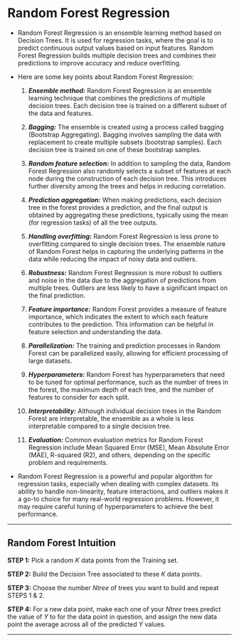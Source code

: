 # Random Forest Regression

* Random Forest Regression is an ensemble learning method based on Decision Trees. It is used for regression tasks, where the goal is to predict continuous output values based on input features. Random Forest Regression builds multiple decision trees and combines their predictions to improve accuracy and reduce overfitting.

* Here are some key points about Random Forest Regression:
    1. <b><i>Ensemble method:</b></i> Random Forest Regression is an ensemble learning technique that combines the predictions of multiple decision trees. Each decision tree is trained on a different subset of the data and features.

    2. <b><i>Bagging:</b></i> The ensemble is created using a process called bagging (Bootstrap Aggregating). Bagging involves sampling the data with replacement to create multiple subsets (bootstrap samples). Each decision tree is trained on one of these bootstrap samples.

    3. <b><i>Random feature selection:</b></i> In addition to sampling the data, Random Forest Regression also randomly selects a subset of features at each node during the construction of each decision tree. This introduces further diversity among the trees and helps in reducing correlation.

    4. <b><i>Prediction aggregation:</b></i> When making predictions, each decision tree in the forest provides a prediction, and the final output is obtained by aggregating these predictions, typically using the mean (for regression tasks) of all the tree outputs.

    5. <b><i>Handling overfitting:</b></i> Random Forest Regression is less prone to overfitting compared to single decision trees. The ensemble nature of Random Forest helps in capturing the underlying patterns in the data while reducing the impact of noisy data and outliers.

    6. <b><i>Robustness:</b></i> Random Forest Regression is more robust to outliers and noise in the data due to the aggregation of predictions from multiple trees. Outliers are less likely to have a significant impact on the final prediction.

    7. <b><i>Feature importance:</b></i> Random Forest provides a measure of feature importance, which indicates the extent to which each feature contributes to the prediction. This information can be helpful in feature selection and understanding the data.

    8. <b><i>Parallelization:</b></i> The training and prediction processes in Random Forest can be parallelized easily, allowing for efficient processing of large datasets.

    9. <b><i>Hyperparameters:</b></i> Random Forest has hyperparameters that need to be tuned for optimal performance, such as the number of trees in the forest, the maximum depth of each tree, and the number of features to consider for each split.

    10. <b><i>Interpretability:</b></i> Although individual decision trees in the Random Forest are interpretable, the ensemble as a whole is less interpretable compared to a single decision tree.

    11. <b><i>Evaluation:</b></i> Common evaluation metrics for Random Forest Regression include Mean Squared Error (MSE), Mean Absolute Error (MAE), R-squared (R2), and others, depending on the specific problem and requirements.

* Random Forest Regression is a powerful and popular algorithm for regression tasks, especially when dealing with complex datasets. Its ability to handle non-linearity, feature interactions, and outliers makes it a go-to choice for many real-world regression problems. However, it may require careful tuning of hyperparameters to achieve the best performance.
<hr>

## Random Forest Intuition

**STEP 1:** Pick a random *K* data points from the Training set.

**STEP 2:** Build the Decision Tree associated to these *K* data points.

**STEP 3:** Choose the number *Ntree* of trees you want to build and repeat STEPS 1 & 2.

**STEP 4:** For a new data point, make each one of your *Ntree* trees predict the value of *Y* to for the data point in question, and assign the new data point the average across all of the predicted *Y* values.
<hr>